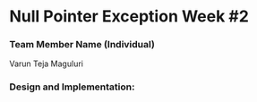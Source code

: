 # Null Pointer Exception Week #2

### **Team Member Name (Individual)**<br>

Varun Teja Maguluri

### **Design and Implementation:**

